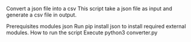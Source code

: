 Convert a json file into a csv
This script take a json file as input and generate a csv file in output.

Prerequisites modules
json
Run pip install json to install required external modules.
How to run the script
Execute python3 converter.py
